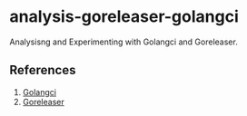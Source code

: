 # analysis-goreleaser-golangci

Analysisng and Experimenting with Golangci and Goreleaser.

## References

1. [Golangci](https://golangci-lint.run/)
2. [Goreleaser](https://goreleaser.com/intro/)
